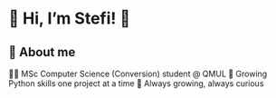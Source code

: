  # 🌸 Hi, I’m Stefi! 🌸  
## 🌻 About me
👩‍💻 MSc Computer Science (Conversion) student @ QMUL 
🐍 Growing Python skills one project at a time
🌱 Always growing, always curious  


<!--
**stefania-andra/stefania-andra** is a ✨ _special_ ✨ repository because its `README.md` (this file) appears on your GitHub profile.

Here are some ideas to get you started:

- 🔭 I’m currently working on ...
- 🌱 I’m currently learning ...
- 👯 I’m looking to collaborate on ...
- 🤔 I’m looking for help with ...
- 💬 Ask me about ...
- 📫 How to reach me: ...
- 😄 Pronouns: ...
- ⚡ Fun fact: ...
-->

